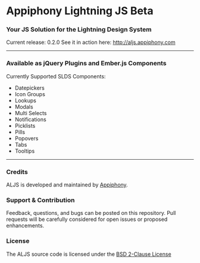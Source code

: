 # Appiphony Lightning JS Beta
### Your JS Solution for the Lightning Design System
Current release: 0.2.0
See it in action here: <a href="http://aljs.appiphony.com" target="_blank">http://aljs.appiphony.com</a>

---

### Available as jQuery Plugins and Ember.js Components
Currently Supported SLDS Components:
* Datepickers
* Icon Groups
* Lookups
* Modals
* Multi Selects
* Notifications
* Picklists
* Pills
* Popovers
* Tabs
* Tooltips

---

### Credits
ALJS is developed and maintained by <a href="http://appiphony.com" target="_blank">Appiphony</a>.

### Support & Contribution
Feedback, questions, and bugs can be posted on this repository. Pull requests will be carefully considered for open issues or proposed enhancements.

### License
The ALJS source code is licensed under the <a href="http://opensource.org/licenses/BSD-2-Clause" target="_blank">BSD 2-Clause License</a>